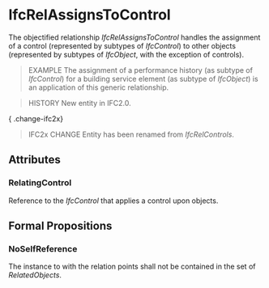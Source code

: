 # IfcRelAssignsToControl

The objectified relationship _IfcRelAssignsToControl_ handles the assignment of a control (represented by subtypes of _IfcControl_) to other objects (represented by subtypes of _IfcObject_, with the exception of controls).
<!-- end of short definition -->

> EXAMPLE The assignment of a performance history (as subtype of _IfcControl_) for a building service element (as subtype of _IfcObject_) is an application of this generic relationship.

> HISTORY New entity in IFC2.0.

{ .change-ifc2x}
> IFC2x CHANGE Entity has been renamed from _IfcRelControls_.

## Attributes

### RelatingControl
Reference to the _IfcControl_ that applies a control upon objects.

## Formal Propositions

### NoSelfReference
The instance to with the relation points shall not be contained in the set of _RelatedObjects_.
